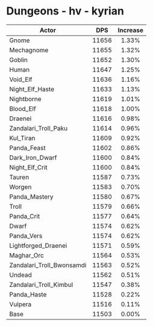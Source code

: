 # Dungeons - hv - kyrian
| Actor | DPS | Increase |
|---|:---:|:---:|
|Gnome|11656|1.33%|
|Mechagnome|11655|1.32%|
|Goblin|11652|1.30%|
|Human|11647|1.25%|
|Void_Elf|11636|1.16%|
|Night_Elf_Haste|11633|1.13%|
|Nightborne|11619|1.01%|
|Blood_Elf|11618|1.00%|
|Draenei|11616|0.98%|
|Zandalari_Troll_Paku|11614|0.96%|
|Kul_Tiran|11609|0.92%|
|Panda_Feast|11602|0.86%|
|Dark_Iron_Dwarf|11600|0.84%|
|Night_Elf_Crit|11600|0.84%|
|Tauren|11587|0.73%|
|Worgen|11583|0.70%|
|Panda_Mastery|11580|0.67%|
|Troll|11579|0.66%|
|Panda_Crit|11577|0.64%|
|Dwarf|11574|0.62%|
|Panda_Vers|11574|0.62%|
|Lightforged_Draenei|11571|0.59%|
|Maghar_Orc|11564|0.53%|
|Zandalari_Troll_Bwonsamdi|11563|0.52%|
|Undead|11562|0.51%|
|Zandalari_Troll_Kimbul|11547|0.38%|
|Panda_Haste|11528|0.22%|
|Vulpera|11516|0.11%|
|Base|11503|0.00%|
